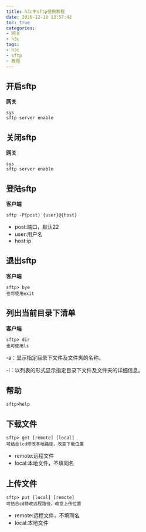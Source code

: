 ```yaml
---
title: h3c中sftp使用教程
date: 2020-12-10 13:57:42
toc: true
categories:
- 网关
- h3c
tags:
- h3c
- sftp
- 教程
---
```


## 开启sftp

**网关**

```
sys
sftp server enable
```

## 关闭sftp

**网关**

```
sys
sftp server enable
```

<!-- more -->

## 登陆sftp

**客户端**

```
sftp -P{post} {user}@{host}
```
- post:端口，默认22
- user:用户名
- host:ip

## 退出sftp

**客户端**

```
sftp> bye
也可使用exit
```

## 列出当前目录下清单

**客户端**

```
sftp> dir
也可使用ls
```
-a：显示指定目录下文件及文件夹的名称。

-l：以列表的形式显示指定目录下文件及文件夹的详细信息。

## 帮助

```
sftp>help
```
## 下载文件

```
sftp> get [remote] [local]
可结合lcd修改本地路径，改变下载位置
```
- remote:远程文件
- local:本地文件，不填同名

## 上传文件

```
sftp> put [local] [remote]
可结合cd修改远程路径，改变上传位置
```
- remote:远程文件，不填同名
- local:本地文件